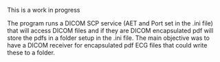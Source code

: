 This is a work in progress

The program runs a DICOM SCP service (AET and Port set in the .ini file) that will access DICOM files and if they are DICOM encapsulated pdf will store the pdfs in a folder setup in the .ini file.
The main objective was to have a DICOM receiver for encapsulated pdf ECG files that could write these to a folder.
